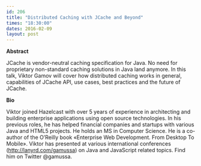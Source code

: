 ```yaml
---
id: 206
title: "Distributed Caching with JCache and Beyond"
times: "18:30:00"
dates: 2016-02-09
layout: post
---
```

 **Abstract**

JCache is vendor-neutral caching specification for Java. No need for proprietary non-standard caching solutions in Java land anymore. In this talk, Viktor Gamov will cover how distributed caching works in general, capabilities of JCache API, use cases, best practices and the future of JCache.&nbsp;   

**Bio**

Viktor joined Hazelcast with over 5 years of experience in architecting and building enterprise applications using open source technologies. In his previous roles, he has helped financial companies and startups with various Java and HTML5 projects. He holds an MS in Computer Science. He is a co-author of the O’Reilly book «Enterprise Web Development. From Desktop To Mobile». Viktor has presented at various international conferences (http://lanyrd.com/gamussa) on Java and JavaScript related topics. Find him on Twitter @gamussa.

